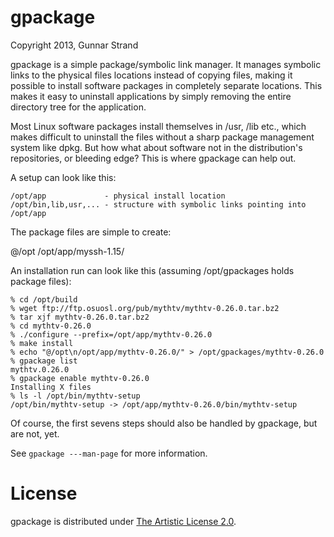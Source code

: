  gpackage
==========

Copyright 2013, Gunnar Strand

gpackage is a simple package/symbolic link manager. It manages symbolic links
to the physical files locations instead of copying files, making it possible to
install software packages in completely separate locations. This makes it easy
to uninstall applications by simply removing the entire directory tree for the
application.

Most Linux software packages install themselves in /usr, /lib etc., which makes
difficult to uninstall the files without a sharp package management system like
dpkg. But how what about software not in the distribution's repositories, or
bleeding edge? This is where gpackage can help out.

A setup can look like this:

    /opt/app             - physical install location
    /opt/bin,lib,usr,... - structure with symbolic links pointing into /opt/app

The package files are simple to create:

@/opt
/opt/app/myssh-1.15/

An installation run can look like this (assuming /opt/gpackages holds package
files):

    % cd /opt/build
    % wget ftp://ftp.osuosl.org/pub/mythtv/mythtv-0.26.0.tar.bz2
    % tar xjf mythtv-0.26.0.tar.bz2
    % cd mythtv-0.26.0
    % ./configure --prefix=/opt/app/mythtv-0.26.0
    % make install
    % echo "@/opt\n/opt/app/mythtv-0.26.0/" > /opt/gpackages/mythtv-0.26.0
    % gpackage list
    mythtv.0.26.0
    % gpackage enable mythtv-0.26.0
    Installing X files
    % ls -l /opt/bin/mythtv-setup
    /opt/bin/mythtv-setup -> /opt/app/mythtv-0.26.0/bin/mythtv-setup

Of course, the first sevens steps should also be handled by gpackage, but are
not, yet.

See `gpackage ---man-page` for more information.

 License
=========

gpackage is distributed under [The Artistic License 2.0][tal2].

   [tal2]: http://www.perlfoundation.org/artistic_license_2_0

